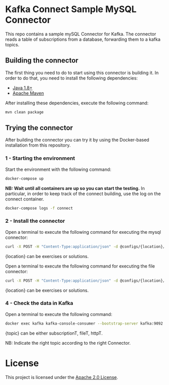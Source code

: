 # Kafka Connect Sample MySQL Connector

This repo contains a sample mySQL Connector for Kafka. 
The connector reads a table of subscriptions from a database, forwarding them to a kafka topics. 

## Building the connector

The first thing you need to do to start using this connector is building it. In order to do that, you need to install the following dependencies:

- [Java 1.8+](https://openjdk.java.net/)
- [Apache Maven](https://maven.apache.org/)

After installing these dependencies, execute the following command:

```bash
mvn clean package
```

## Trying the connector

After building the connector you can try it by using the Docker-based installation from this repository.

### 1 - Starting the environment

Start the environment with the following command:

```bash
docker-compose up
```

**NB: Wait until all containers are up so you can start the testing.**
In particular, in order to keep track of the connect building, use the log on the connect container. 

```bash
docker-compose logs -f connect
```


### 2 - Install the connector

Open a terminal to execute the following command for executing the mysql connector:

```bash
curl -X POST -H "Content-Type:application/json" -d @configs/{location}/mysql-connector-config.json http://localhost:8083/connectors
```

{location} can be exercises or solutions.

Open a terminal to execute the following command for executing the file connector:

```bash
curl -X POST -H "Content-Type:application/json" -d @configs/{location}/file-connector-config.json http://localhost:8083/connectors
```

{location} can be exercises or solutions.

### 4 - Check the data in Kafka

Open a terminal to execute the following command:

```bash
docker exec kafka kafka-console-consumer --bootstrap-server kafka:9092 --topic {topic} --from-beginning
```

{topic} can be either subscriptionT, fileT, httpT.


NB: Indicate the right topic according to the right Connector.

# License

This project is licensed under the [Apache 2.0 License](./LICENSE).

